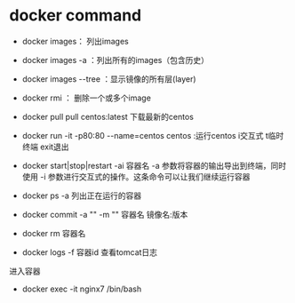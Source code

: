 docker command
===
* docker images： 列出images
* docker images -a ：列出所有的images（包含历史）
* docker images --tree ：显示镜像的所有层(layer)
* docker rmi  <image ID>： 删除一个或多个image

* docker pull pull centos:latest 下载最新的centos

* docker run -it -p80:80 --name=centos centos	:运行centos i交互式 t临时终端	exit退出
* docker start|stop|restart -ai 容器名 
-a 参数将容器的输出导出到终端，同时使用 -i 参数进行交互式的操作。这条命令可以让我们继续运行容器
* docker ps -a 列出正在运行的容器
* docker commit -a "" -m "" 容器名 镜像名:版本
* docker rm 容器名

* docker logs -f 容器id 查看tomcat日志

进入容器
* docker exec -it nginx7 /bin/bash
